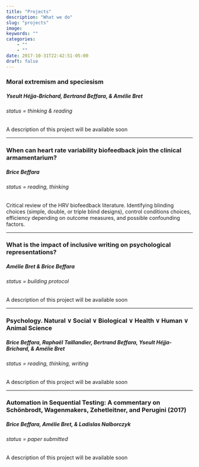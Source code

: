 ```yaml
---
title: "Projects"
description: "What we do"
slug: "projects"
image:
keywords: ""
categories: 
    - ""
    - ""
date: 2017-10-31T22:42:51-05:00
draft: false
---
```


<a name="moral"></a>
### Moral extremism and speciesism <a aria-label="My OSF" target="_blank" href="https://osf.io/8nvfj/"><i class="icon ai ai-osf" aria-hidden="true"></i></a>

##### Yseult Héjja-Brichard, Bertrand Beffara, & Amélie Bret

###### status = thinking & reading

A description of this project will be available soon

--------------------

<a name="hrvb"></a>
### When can heart rate variability biofeedback join the clinical armamentarium? <a aria-label="My OSF" target="_blank" href="https://osf.io/4cdpj/"><i class="icon ai ai-osf" aria-hidden="true"></i></a>

##### Brice Beffara

###### status = reading, thinking

Critical review of the HRV biofeedback literature. Identifying blinding choices (simple, double, or triple blind designs), control conditions choices, efficiency depending on outcome measures, and possible confounding factors.

--------------------

<a name="incluvise"></a>
### What is the impact of inclusive writing on psychological representations? <a aria-label="My OSF" target="_blank" href="https://osf.io/8nvfj/"><i class="icon ai ai-osf" aria-hidden="true"></i></a>

##### Amélie Bret & Brice Beffara

###### status = building protocol

A description of this project will be available soon

--------------------

<a name="psychology"></a>
### Psychology. Natural &or; Social &or; Biological &or; Health &or; Human &or; Animal Science <a aria-label="My OSF" target="_blank" href="https://osf.io/8nvfj/"><i class="icon ai ai-osf" aria-hidden="true"></i></a>

##### Brice Beffara, Raphaël Taillandier, Bertrand Beffara, Yseult Héjja-Brichard, & Amélie Bret

###### status = reading, thinking, writing

A description of this project will be available soon

--------------------

<a name="automation"></a>
### Automation in Sequential Testing: A commentary on Schönbrodt, Wagenmakers, Zehetleitner, and Perugini (2017) <a aria-label="My OSF" target="_blank" href="https://osf.io/mwtvk/"><i class="icon ai ai-osf" aria-hidden="true"></i></a>

##### Brice Beffara, Amélie Bret, & Ladislas Nalborczyk

###### status = paper submitted

A description of this project will be available soon
